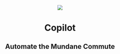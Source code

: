 
<p align="center">
  <img src="https://user-images.githubusercontent.com/125301449/218907288-90928c2f-8174-4b4d-abd7-67134a22a7f8.png" />

# <div align="center"> Copilot </div>
## <div align="center"> Automate the Mundane Commute </div>
  
</p>

